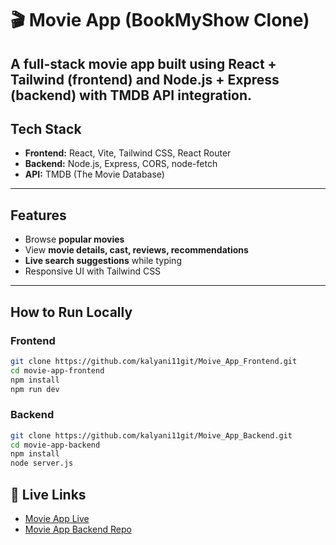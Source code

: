# 🎬 Movie App (BookMyShow Clone)

A full-stack movie app built using **React + Tailwind (frontend)** and **Node.js + Express (backend)** with **TMDB API** integration.
---

## Tech Stack
- **Frontend:** React, Vite, Tailwind CSS, React Router  
- **Backend:** Node.js, Express, CORS, node-fetch  
- **API:** TMDB (The Movie Database)  
---

## Features
- Browse **popular movies**  
- View **movie details, cast, reviews, recommendations**  
- **Live search suggestions** while typing  
- Responsive UI with Tailwind CSS  
---

## How to Run Locally

### Frontend
```bash
git clone https://github.com/kalyani11git/Moive_App_Frontend.git
cd movie-app-frontend
npm install
npm run dev
```


### Backend
```bash
git clone https://github.com/kalyani11git/Moive_App_Backend.git
cd movie-app-backend
npm install
node server.js
```

## 🔗 Live Links

- [Movie App Live](https://movie-app-frontend-g6y5.onrender.com/)
- [Movie App Backend Repo](https://github.com/kalyani11git/Movie_App_Backend)

